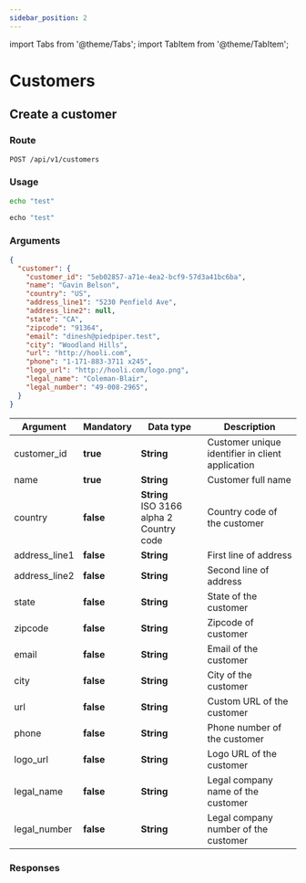 ```yaml
---
sidebar_position: 2
---
```


import Tabs from '@theme/Tabs';
import TabItem from '@theme/TabItem';

# Customers

## Create a customer

### Route

```
POST /api/v1/customers
```

### Usage

<Tabs>
  <TabItem value="curl" label="Curl" default>

  ```bash
  echo "test"
  ```

  </TabItem>
  <TabItem value="ruby" label="Ruby">

  ```ruby
  echo "test"
  ```

  </TabItem>
</Tabs>

### Arguments

```json
{
  "customer": {
    "customer_id": "5eb02857-a71e-4ea2-bcf9-57d3a41bc6ba",
    "name": "Gavin Belson",
    "country": "US",
    "address_line1": "5230 Penfield Ave",
    "address_line2": null,
    "state": "CA",
    "zipcode": "91364",
    "email": "dinesh@piedpiper.test",
    "city": "Woodland Hills",
    "url": "http://hooli.com",
    "phone": "1-171-883-3711 x245",
    "logo_url": "http://hooli.com/logo.png",
    "legal_name": "Coleman-Blair",
    "legal_number": "49-008-2965",
  }
}
```

| Argument | Mandatory | Data type | Description |
|--|--|--|--|
| customer_id | **true** | **String** | Customer unique identifier in client application |
| name | **true** | **String** | Customer full name |
| country | **false** | **String**<br/>ISO 3166 alpha 2 Country code | Country code of the customer |
| address_line1 | **false** | **String** | First line of address |
| address_line2 | **false** | **String** | Second line of address |
| state | **false** | **String** | State of the customer |
| zipcode | **false** | **String** | Zipcode of customer |
| email | **false** | **String** | Email of the customer |
| city | **false** | **String** | City of the customer |
| url | **false** | **String** | Custom URL of the customer |
| phone | **false** | **String** | Phone number of the customer |
| logo_url | **false** | **String** | Logo URL of the customer |
| legal_name | **false** | **String** | Legal company name of the customer |
| legal_number | **false** | **String** | Legal company number of the customer |

### Responses
